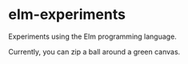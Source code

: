 elm-experiments
===============

Experiments using the Elm programming language.

Currently, you can zip a ball around a green canvas.
